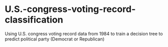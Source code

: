 # U.S.-congress-voting-record-classification
Using U.S. congress voting record data from 1984  to train a decision tree to predict political party (Democrat or Republican)

